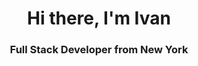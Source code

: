 <div id="header" align="center">
 <h1>Hi there, I'm Ivan</h1>
 <h3>Full Stack Developer from New York</h3>
</div>
